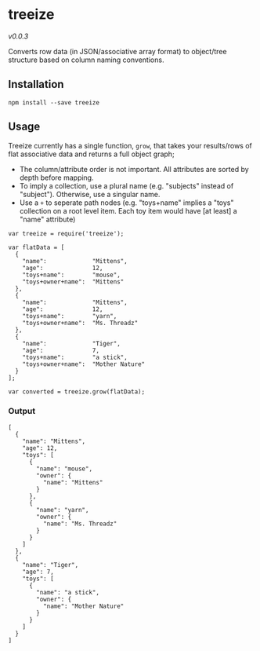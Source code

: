 treeize
=======

_v0.0.3_

Converts row data (in JSON/associative array format) to object/tree structure based on column naming conventions.

## Installation

`npm install --save treeize`

## Usage

Treeize currently has a single function, `grow`, that takes your results/rows of flat associative data and returns a full object graph;

- The column/attribute order is not important.  All attributes are sorted by depth before mapping.
- To imply a collection, use a plural name (e.g. "subjects" instead of "subject").  Otherwise, use a singular name.
- Use a `+` to seperate path nodes (e.g. "toys+name" implies a "toys" collection on a root level item.  Each toy item would have [at least] a "name" attribute)

```
var treeize = require('treeize');

var flatData = [
  {
    "name":             "Mittens",
    "age":              12,
    "toys+name":        "mouse",
    "toys+owner+name":  "Mittens"
  },
  {
    "name":             "Mittens",
    "age":              12,
    "toys+name":        "yarn",
    "toys+owner+name":  "Ms. Threadz"
  },
  {
    "name":             "Tiger",
    "age":              7,
    "toys+name":        "a stick",
    "toys+owner+name":  "Mother Nature"
  }
];

var converted = treeize.grow(flatData);
```

### Output

```
[
  {
    "name": "Mittens",
    "age": 12,
    "toys": [
      {
        "name": "mouse",
        "owner": {
          "name": "Mittens"
        }
      },
      {
        "name": "yarn",
        "owner": {
          "name": "Ms. Threadz"
        }
      }
    ]
  },
  {
    "name": "Tiger",
    "age": 7,
    "toys": [
      {
        "name": "a stick",
        "owner": {
          "name": "Mother Nature"
        }
      }
    ]
  }
]
```
